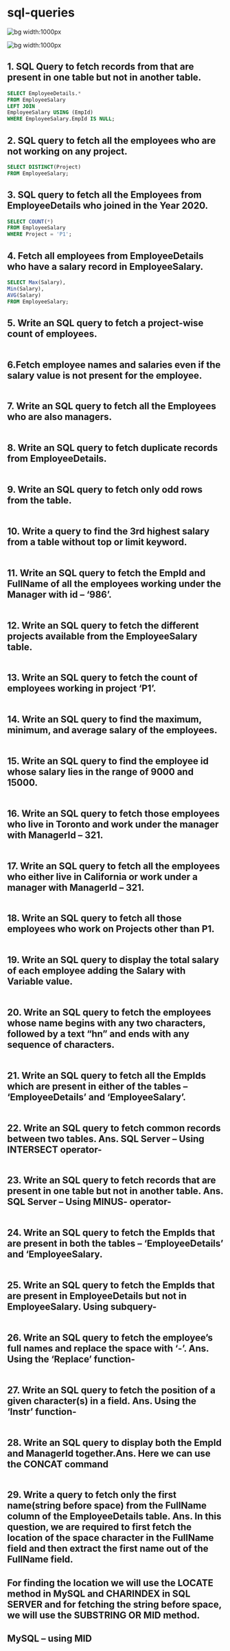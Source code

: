 # sql-queries

![bg width:1000px](./Screenshot_1.png)

![bg width:1000px](./EmployeeSalary.png)
## 1. SQL Query to fetch records from that are present in one table but not in another table.

```sql
SELECT EmployeeDetails.*
FROM EmployeeSalary
LEFT JOIN
EmployeeSalary USING (EmpId)
WHERE EmployeeSalary.EmpId IS NULL;
```
## 2. SQL query to fetch all the employees who are not working on any project.

```sql
SELECT DISTINCT(Project)
FROM EmployeeSalary;
```
## 3. SQL query to fetch all the Employees from EmployeeDetails who joined in the Year 2020.

```sql
SELECT COUNT(*) 
FROM EmployeeSalary 
WHERE Project = 'P1';
```
## 4. Fetch all employees from EmployeeDetails who have a salary record in EmployeeSalary.

```sql
SELECT Max(Salary), 
Min(Salary), 
AVG(Salary) 
FROM EmployeeSalary;
```
## 5. Write an SQL query to fetch a project-wise count of employees.

```sql

```
## 6.Fetch employee names and salaries even if the salary value is not present for the employee.

```sql

```
## 7.	Write an SQL query to fetch all the Employees who are also managers.

```sql

```
## 8.	Write an SQL query to fetch duplicate records from EmployeeDetails.

```sql

```
## 9. Write an SQL query to fetch only odd rows from the table.

```sql

```
## 10.	Write a query to find the 3rd highest salary from a table without top or limit keyword.

```sql

```
## 11.	Write an SQL query to fetch the EmpId and FullName of all the employees working under the Manager with id – ‘986’.

```sql

```
## 12.	Write an SQL query to fetch the different projects available from the EmployeeSalary table.

```sql

```
## 13.	Write an SQL query to fetch the count of employees working in project ‘P1’.

```sql

```
## 14.	Write an SQL query to find the maximum, minimum, and average salary of the employees.

```sql

```
## 15.	Write an SQL query to find the employee id whose salary lies in the range of 9000 and 15000.

```sql

```
## 16.	Write an SQL query to fetch those employees who live in Toronto and work under the manager with ManagerId – 321.

```sql

```
## 17.	Write an SQL query to fetch all the employees who either live in California or work under a manager with ManagerId – 321.

```sql

```
## 18.	Write an SQL query to fetch all those employees who work on Projects other than P1.

```sql

```
## 19.	Write an SQL query to display the total salary of each employee adding the Salary with Variable value.

```sql

```
## 20.	Write an SQL query to fetch the employees whose name begins with any two characters, followed by a text “hn” and ends with any sequence of characters.

```sql

```
## 21.	Write an SQL query to fetch all the EmpIds which are present in either of the tables – ‘EmployeeDetails’ and ‘EmployeeSalary’.

```sql

```
## 22.	Write an SQL query to fetch common records between two tables. Ans. SQL Server – Using INTERSECT operator-

```sql

```
## 23.	Write an SQL query to fetch records that are present in one table but not in another table. Ans. SQL Server – Using MINUS- operator-

```sql

```
## 24.	Write an SQL query to fetch the EmpIds that are present in both the tables –  ‘EmployeeDetails’ and ‘EmployeeSalary.

```sql

```
## 25.	Write an SQL query to fetch the EmpIds that are present in EmployeeDetails but not in EmployeeSalary. Using subquery-

```sql

```
## 26.	Write an SQL query to fetch the employee’s full names and replace the space with ‘-’. Ans. Using the ‘Replace’ function-

```sql

```
## 27.	Write an SQL query to fetch the position of a given character(s) in a field. Ans. Using the ‘Instr’ function-

```sql

```
## 28. Write an SQL query to display both the EmpId and ManagerId together.Ans. Here we can use the CONCAT command

```sql

```
## 29.	Write a query to fetch only the first name(string before space) from the FullName column of the EmployeeDetails table. Ans. In this question, we are required to first fetch the location of the space character in the FullName field and then extract the first name out of the FullName field.

## For finding the location we will use the LOCATE method in MySQL and CHARINDEX in SQL SERVER and for fetching the string before space, we will use the SUBSTRING OR MID method.

## MySQL – using MID

```sql

```



